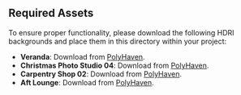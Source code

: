 ## Required Assets

To ensure proper functionality, please download the following HDRI backgrounds and place them in this directory within your project:

- **Veranda**: Download from [PolyHaven](https://polyhaven.com/a/veranda).
- **Christmas Photo Studio 04**: Download from [PolyHaven](https://polyhaven.com/a/christmas_photo_studio_04).
- **Carpentry Shop 02**: Download from [PolyHaven](https://polyhaven.com/a/carpentry_shop_02).
- **Aft Lounge**: Download from [PolyHaven](https://polyhaven.com/a/aft_lounge).
